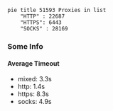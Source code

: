 
```mermaid
pie title 51593 Proxies in list
    "HTTP" : 22687
    "HTTPS": 6443
    "SOCKS" : 28169
```

### Some Info
#### Average Timeout

- mixed: 3.3s
- http: 1.4s
- https: 8.3s
- socks: 4.9s